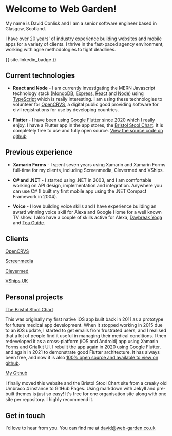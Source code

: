 # Welcome to Web Garden!

My name is David Conlisk and I am a senior software engineer based in Glasgow, Scotland.

I have over 20 years' of industry experience building websites and mobile apps for a variety of clients. I thrive in the fast-paced agency environment, working with agile methodologies to tight deadlines.

{{ site.linkedin_badge }}

## Current technologies

- **React and Node** - I am currently investigating the MERN Javascript technology stack (<a href="https://www.mongodb.com/home" target="_blank">MongoDB</a>, <a href="https://expressjs.com/" target="_blank">Express</a>, <a href="https://reactjs.org/" target="_blank">React</a> and <a href="https://nodejs.org/en/" target="_blank">Node</a>) using <a href="https://www.typescriptlang.org/" target="_blank">TypeScript</a> which is really interesting. I am using these technologies to
  volunteer for <a href="https://opencrvs.org" target="_blank">OpenCRVS</a>, a digital public good providing software for civil registrations for use by developing countries.

- **Flutter** - I have been using <a href="https://flutter.dev/" target="_blank">Google Flutter</a> since 2020 which I really enjoy. I have a Flutter app in the app stores, the <a href="https://bristolstoolchart.net" target="_blank">Bristol Stool Chart</a>. It is completely free to use and fully open source. <a href="https://github.com/dconlisk/bristol-stool-chart-flutter-app" target="_blank">View the source code on github</a>

## Previous experience

- **Xamarin Forms** - I spent seven years using Xamarin and Xamarin Forms full-time for my clients, including Screenmedia, Clevermed and VShips.

- **C# and .NET** - I started using .NET in 2003, and I am comfortable working on API design, implementation and integration. Anywhere you can use C# (I built my first mobile app using the .NET Compact Framework in 2004).

- **Voice** - I love building voice skills and I have experience building an award winning voice skill for Alexa and Google Home for a well known TV show. I also have a couple of skills active for Alexa, <a href="https://www.amazon.co.uk/Web-Garden-Limited-Daybreak-Yoga/dp/B079542ZNV/ref=sr_1_1?dchild=1&keywords=web+garden+limited&qid=1593259714&s=digital-skills&sr=1-1" target="_blank">Daybreak Yoga</a> and <a href="https://www.amazon.co.uk/Web-Garden-Limited-Tea-Guide/dp/B076JGKSLJ/ref=sr_1_2?dchild=1&keywords=web+garden+limited&qid=1593259776&s=digital-skills&sr=1-2" target="_blank">Tea Guide</a>.

## Clients

<a href="https://opencrvs.org" target="_blank">OpenCRVS</a>

<a href="https://www.screenmedia.co.uk/" target="_blank">Screenmedia</a>

<a href="https://www.clevermed.com/" target="_blank">Clevermed</a>

<a href="http://www.vcrew.com/offices/united-kingdom/" target="_blank">VShips UK</a>

## Personal projects

<a href="https://bristolstoolchart.net" target="_blank">The Bristol Stool Chart</a>

This was originally my first native iOS app built back in 2011 as a prototype for future medical app development. When it stopped working in 2015 due to an iOS update, I started to get emails from frustrated users, and I realised that a lot of people find it useful in managing their medical conditions. I then redeveloped it as a cross-platform (iOS and Android) app using Xamarin Forms and Grialkit UI. I rebuilt the app again in 2020 using Google Flutter, and again in 2021 to demonstrate good Flutter architecture. It has always been free, and now it is also <a href="https://github.com/dconlisk/bristol-stool-chart-flutter-app" target="_blank">100% open source and available to view on github</a>.

<a href="https://github.com/dconlisk" target="_blank">My Github</a>

I finally moved this website and the Bristol Stool Chart site from a creaky old Umbraco 4 instance to GitHub Pages. Using markdown with Jekyll and pre-built themes is just so easy! It's free for one organisation site along with one site per repository. I highly recommend it.

## Get in touch

I'd love to hear from you. You can find me at [david@web-garden.co.uk](mailto:david@web-garden.co.uk)

